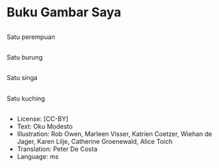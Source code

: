 # Buku Gambar Saya

##
Satu perempuan

##
Satu burung

##
Satu singa

##
Satu kuching

##
* License: [CC-BY]
* Text: Oku Modesto
* Illustration: Rob Owen, Marleen Visser, Katrien Coetzer, Wiehan de Jager, Karen Lilje, Catherine Groenewald, Alice Toich
* Translation: Peter De Costa
* Language: ms
